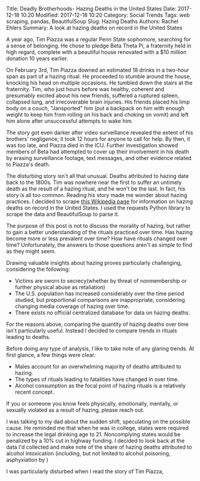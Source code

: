 Title: Deadly Brotherhoods- Hazing Deaths in the United States
Date: 2017-12-18 10:20
Modified: 2017-12-18 10:20
Category: Social Trends
Tags: web scraping, pandas, BeautifulSoup
Slug: Hazing Deaths
Authors: Rachel Ehlers
Summary: A look at hazing deaths on record in the United States


A year ago, Tim Piazza was a regular Penn State sophomore, searching for a sense of belonging. He chose to pledge Beta Theta Pi, a fraternity held in high regard, complete with a beautiful house renovated with a $10 million donation 10 years earlier. 

 On February 3rd, Tim Piazza downed an estimated 18 drinks in a two-hour span as part of a hazing ritual. He proceeded to stumble around the house, knocking his head on multiple occasions. He tumbled down the stairs at the fraternity. Tim, who just hours before was healthy, coherent and presumably excited about his new friends, suffered a ruptured spleen, collapsed lung, and irrecoverable brain injuries. His friends placed his limp body on a couch, "Jansported" him (put a backpack on him with enough weight to keep him from rolling on his back and choking on vomit) and left him alone after unsuccessful attempts to wake him. 

The story got even darker after video surveillance revealed the extent of his brothers' negligence; it took 12 hours for anyone to call for help. By then, it was too late, and Piazza died in the ICU. Further investigation showed members of Beta had attempted to cover up their involvement in his death by erasing surveillance footage, text messages, and other evidence related to Piazza's death. 

The disturbing story isn't all that unusual. Deaths attributed to hazing date back to the 1800s. 
Tim was nowhere near the first to suffer an untimely death as the result of a hazing ritual, and he won't be the last. In fact, his story is all too common. Reading his story made me wonder about hazing practices. I decided to scrape [this Wikipedia page](https://en.wikipedia.org/wiki/List_of_hazing_deaths_in_the_United_States) for information on hazing deaths on record in the United States. I used the requests Python library to scrape the data and BeautifulSoup to parse it. 


The purpose of this post is not to discuss the morality of hazing, but rather to gain a better understanding of the rituals practiced over time. Has hazing become more or less prevalent over time? How have rituals changed over time? Unfortunately, the answers to those questions aren't as simple to find as they might seem. 

Drawing valuable insights about hazing proves particularly challenging, considering the following: 

- Victims are sworn to secrecy(whether by threat of nonmembership or further physical abuse as retaliation)
- The U.S. population has increased considerably over the time period studied, but proportional comparisons are inappropriate, considering changing media coverage of hazing over time. 
- There exists no official centralized database for data on hazing deaths. 

For the reasons above, comparing the quantity of hazing deaths over time isn't particularly useful. Instead I decided to compare trends in rituals leading to deaths. 

Before doing any type of analysis, I like to take note of any glaring trends. At first glance, a few things were clear: 

- Males account for an overwhelming majority of deaths attributed to hazing.
- The types of rituals leading to fatalities have changed in over time. 
- Alcohol consumption as the focal point of hazing rituals is a relatively recent concept. 






If you or someone you know feels physically, emotionally, mentally, or sexually violated as a result of hazing, please reach out. 






I was talking to my dad about the sudden shift, speculating on the possible cause. He reminded me that when he was in college, states were required to increase the legal drinking age to 21. Noncomplying states would be penalized by a 10% cut in highway funding. I decided to look back at the data I'd collected and make note of the share of hazing deaths attributed to alcohol intoxication (including, but not limited to alcohol poisoning, asphyxiation by )

I was particularly disturbed when I read the story of Tim Piazza, 
